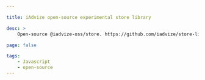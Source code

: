 ```yaml
---

title: iAdvize open-source experimental store library

desc: >
    Open-source @iadvize-oss/store. https://github.com/iadvize/store-library/

page: false

tags:
    - Javascript
    - open-source
---
```


